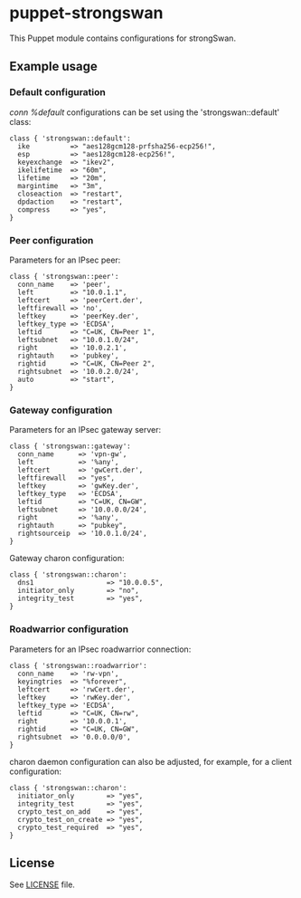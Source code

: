# puppet-strongswan

This Puppet module contains configurations for strongSwan.

## Example usage

### Default configuration

*conn %default* configurations can be set using the 'strongswan::default' class:

```puppet
class { 'strongswan::default':
  ike          => "aes128gcm128-prfsha256-ecp256!",
  esp          => "aes128gcm128-ecp256!",
  keyexchange  => "ikev2",
  ikelifetime  => "60m",
  lifetime     => "20m",
  margintime   => "3m",
  closeaction  => "restart",
  dpdaction    => "restart",
  compress     => "yes",
}
```

### Peer configuration

Parameters for an IPsec peer:

```puppet
class { 'strongswan::peer':
  conn_name    => 'peer',
  left         => "10.0.1.1",
  leftcert     => 'peerCert.der',
  leftfirewall => 'no',
  leftkey      => 'peerKey.der',
  leftkey_type => 'ECDSA',
  leftid       => "C=UK, CN=Peer 1",
  leftsubnet   => "10.0.1.0/24",
  right        => '10.0.2.1',
  rightauth    => 'pubkey',
  rightid      => "C=UK, CN=Peer 2",
  rightsubnet  => '10.0.2.0/24',
  auto         => "start",
}
```

### Gateway configuration

Parameters for an IPsec gateway server:
```puppet
class { 'strongswan::gateway':
  conn_name      => 'vpn-gw',
  left           => '%any',
  leftcert       => 'gwCert.der',
  leftfirewall   => "yes",
  leftkey        => 'gwKey.der',
  leftkey_type   => 'ECDSA',
  leftid         => "C=UK, CN=GW",
  leftsubnet     => '10.0.0.0/24',
  right          => '%any',
  rightauth      => "pubkey",
  rightsourceip  => '10.0.1.0/24',
}
```

Gateway charon configuration:

```puppet
class { 'strongswan::charon':
  dns1                  => "10.0.0.5",
  initiator_only        => "no",
  integrity_test        => "yes",
}
```

### Roadwarrior configuration

Parameters for an IPsec roadwarrior connection:
```puppet
class { 'strongswan::roadwarrior':
  conn_name    => 'rw-vpn',
  keyingtries  => "%forever",
  leftcert     => 'rwCert.der',
  leftkey      => 'rwKey.der',
  leftkey_type => 'ECDSA',
  leftid       => "C=UK, CN=rw",
  right        => '10.0.0.1',
  rightid      => "C=UK, CN=GW",
  rightsubnet  => '0.0.0.0/0',
}
```

charon daemon configuration can also be adjusted, for example, for a client
configuration:

```puppet
class { 'strongswan::charon':
  initiator_only        => "yes",
  integrity_test        => "yes",
  crypto_test_on_add    => "yes",
  crypto_test_on_create => "yes",
  crypto_test_required  => "yes",
}
```

## License

See [LICENSE](LICENSE) file.
